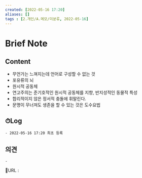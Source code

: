 ```yaml
---
created: [2022-05-16 17:20]
aliases: []
tags : [2.개인/A.메모/미분류, 2022-05-16]
---
```

# Brief Note
## Content
- 무언가는 느껴지는데 언어로 구성할 수 없는 것
- 포유류의 뇌
- 원시적 공동체
- 연고주의는 준기호적인 원시적 공동체를 지향, 반지성적인 동물적 특성
- 합리적이지 않은 정서적 충돌에 휘말린다.
- 문명이 무너져도 생존을 할 수 있는 것은 도수요법

## ⏱Log
	- 2022-05-16 17:20 최초 등록

## 의견
	-


📙URL :